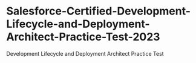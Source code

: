 # Salesforce-Certified-Development-Lifecycle-and-Deployment-Architect-Practice-Test-2023
Development Lifecycle and Deployment Architect Practice Test
